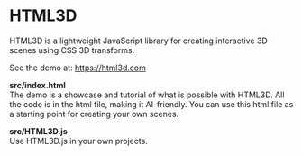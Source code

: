 # HTML3D
HTML3D is a lightweight JavaScript library for creating interactive 3D scenes using CSS 3D transforms.

See the demo at: https://html3d.com

**src/index.html**<br>
The demo is a showcase and tutorial of what is possible with HTML3D. All the code is in the html file, making it AI-friendly. You can use this html file as a starting point for creating your own scenes.

**src/HTML3D.js**<br>
Use HTML3D.js in your own projects.
